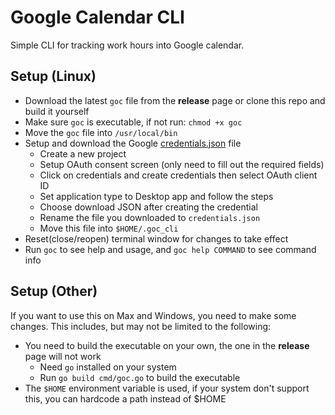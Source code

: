 # Google Calendar CLI

Simple CLI for tracking work hours into Google calendar.

## Setup (Linux)

- Download the latest `goc` file from the **release** page or clone this repo and build it yourself
- Make sure `goc` is executable, if not run: `chmod +x goc`
- Move the `goc` file into `/usr/local/bin`
- Setup and download the Google [credentials.json](https://console.cloud.google.com/apis/credentials) file
  - Create a new project
  - Setup OAuth consent screen (only need to fill out the required fields)
  - Click on credentials and create credentials then select OAuth client ID
  - Set application type to Desktop app and follow the steps
  - Choose download JSON after creating the credential
  - Rename the file you downloaded to `credentials.json`
  - Move this file into `$HOME/.goc_cli`
- Reset(close/reopen) terminal window for changes to take effect
- Run `goc` to see help and usage, and `goc help COMMAND` to see command info

## Setup (Other)

If you want to use this on Max and Windows, you need to make some changes.
This includes, but may not be limited to the following:

- You need to build the executable on your own, the one in the **release** page will not work
  - Need `go` installed on your system
  - Run `go build cmd/goc.go` to build the executable
- The `$HOME` environment variable is used, if your system don't support this, you can hardcode a path instead of $HOME
